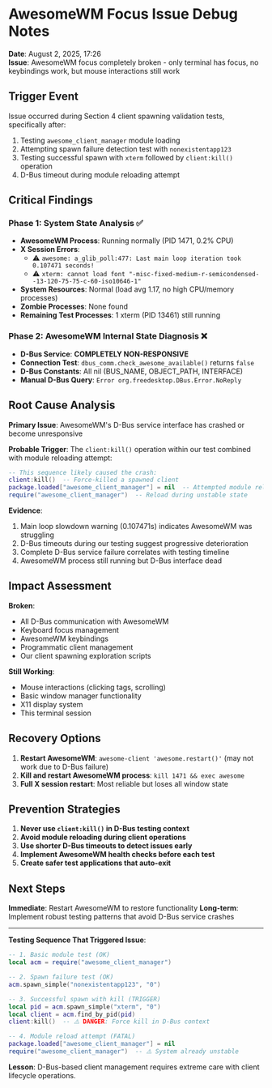 # AwesomeWM Focus Issue Debug Notes

**Date**: August 2, 2025, 17:26  
**Issue**: AwesomeWM focus completely broken - only terminal has focus, no keybindings work, but mouse interactions still work

## Trigger Event
Issue occurred during Section 4 client spawning validation tests, specifically after:
1. Testing `awesome_client_manager` module loading
2. Attempting spawn failure detection test with `nonexistentapp123`
3. Testing successful spawn with `xterm` followed by `client:kill()` operation
4. D-Bus timeout during module reloading attempt

## Critical Findings

### Phase 1: System State Analysis ✅
- **AwesomeWM Process**: Running normally (PID 1471, 0.2% CPU)
- **X Session Errors**: 
  - ⚠️ `awesome: a_glib_poll:477: Last main loop iteration took 0.107471 seconds!` 
  - ⚠️ `xterm: cannot load font "-misc-fixed-medium-r-semicondensed--13-120-75-75-c-60-iso10646-1"`
- **System Resources**: Normal (load avg 1.17, no high CPU/memory processes)
- **Zombie Processes**: None found
- **Remaining Test Processes**: 1 xterm (PID 13461) still running

### Phase 2: AwesomeWM Internal State Diagnosis ❌
- **D-Bus Service**: **COMPLETELY NON-RESPONSIVE**
- **Connection Test**: `dbus_comm.check_awesome_available()` returns `false`
- **D-Bus Constants**: All nil (BUS_NAME, OBJECT_PATH, INTERFACE)
- **Manual D-Bus Query**: `Error org.freedesktop.DBus.Error.NoReply`

## Root Cause Analysis

**Primary Issue**: AwesomeWM's D-Bus service interface has crashed or become unresponsive

**Probable Trigger**: The `client:kill()` operation within our test combined with module reloading attempt:
```lua
-- This sequence likely caused the crash:
client:kill()  -- Force-killed a spawned client
package.loaded["awesome_client_manager"] = nil  -- Attempted module reload
require("awesome_client_manager")  -- Reload during unstable state
```

**Evidence**:
1. Main loop slowdown warning (0.107471s) indicates AwesomeWM was struggling
2. D-Bus timeouts during our testing suggest progressive deterioration
3. Complete D-Bus service failure correlates with testing timeline
4. AwesomeWM process still running but D-Bus interface dead

## Impact Assessment

**Broken**:
- All D-Bus communication with AwesomeWM
- Keyboard focus management 
- AwesomeWM keybindings
- Programmatic client management
- Our client spawning exploration scripts

**Still Working**:
- Mouse interactions (clicking tags, scrolling)
- Basic window manager functionality
- X11 display system
- This terminal session

## Recovery Options

1. **Restart AwesomeWM**: `awesome-client 'awesome.restart()'` (may not work due to D-Bus failure)
2. **Kill and restart AwesomeWM process**: `kill 1471 && exec awesome`
3. **Full X session restart**: Most reliable but loses all window state

## Prevention Strategies

1. **Never use `client:kill()` in D-Bus testing context**
2. **Avoid module reloading during client operations**
3. **Use shorter D-Bus timeouts to detect issues early**
4. **Implement AwesomeWM health checks before each test**
5. **Create safer test applications that auto-exit**

## Next Steps

**Immediate**: Restart AwesomeWM to restore functionality
**Long-term**: Implement robust testing patterns that avoid D-Bus service crashes

---

**Testing Sequence That Triggered Issue**:
```lua
-- 1. Basic module test (OK)
local acm = require("awesome_client_manager")

-- 2. Spawn failure test (OK) 
acm.spawn_simple("nonexistentapp123", "0")

-- 3. Successful spawn with kill (TRIGGER)
local pid = acm.spawn_simple("xterm", "0")
local client = acm.find_by_pid(pid)
client:kill()  -- ⚠️ DANGER: Force kill in D-Bus context

-- 4. Module reload attempt (FATAL)
package.loaded["awesome_client_manager"] = nil
require("awesome_client_manager")  -- ⚠️ System already unstable
```

**Lesson**: D-Bus-based client management requires extreme care with client lifecycle operations.